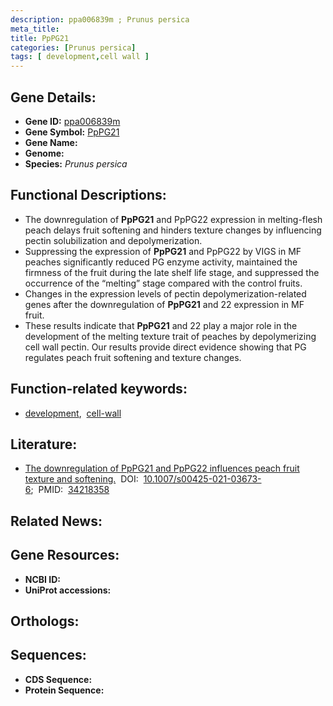 ```yaml
---
description: ppa006839m ; Prunus persica
meta_title:
title: PpPG21
categories: [Prunus persica]
tags: [ development,cell wall ]
---
```


## Gene Details:
- **Gene ID:** [ppa006839m]()
- **Gene Symbol:** <u>PpPG21</u>
- **Gene Name:** 
- **Genome:** []()
- **Species:** *Prunus persica*

## Functional Descriptions:
   - The downregulation of **PpPG21** and PpPG22 expression in melting-flesh peach delays fruit softening and hinders texture changes by influencing pectin solubilization and depolymerization.
   - Suppressing the expression of **PpPG21** and PpPG22 by VIGS in MF peaches significantly reduced PG enzyme activity, maintained the firmness of the fruit during the late shelf life stage, and suppressed the occurrence of the “melting” stage compared with the control fruits. 
   - Changes in the expression levels of pectin depolymerization-related genes after the downregulation of **PpPG21** and 22 expression in MF fruit.
   - These results indicate that **PpPG21** and 22 play a major role in the development of the melting texture trait of peaches by depolymerizing cell wall pectin. Our results provide direct evidence showing that PG regulates peach fruit softening and texture changes.

## Function-related keywords:
   - [development](/tags/development/),&nbsp;&nbsp;[cell-wall](/tags/cell-wall/)

## Literature:
   - [The downregulation of PpPG21 and PpPG22 influences peach fruit texture and softening.](https://doi.org/10.1007/s00425-021-03673-6)&nbsp;&nbsp;DOI:&nbsp;&nbsp;[10.1007/s00425-021-03673-6](https://doi.org/10.1007/s00425-021-03673-6);&nbsp;&nbsp;PMID:&nbsp;&nbsp;[34218358](https://pubmed.ncbi.nlm.nih.gov/34218358/)

## Related News:

## Gene Resources:
- **NCBI ID:**  [](https://www.ncbi.nlm.nih.gov/gene/?term=)
- **UniProt accessions:**  [](https://www.uniprot.org/uniprotkb//entry)

## Orthologs:

## Sequences:
- **CDS Sequence:**
- **Protein Sequence:**
